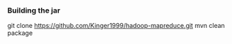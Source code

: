 
### Building the jar ###

git clone https://github.com/Kinger1999/hadoop-mapreduce.git
mvn clean package 

